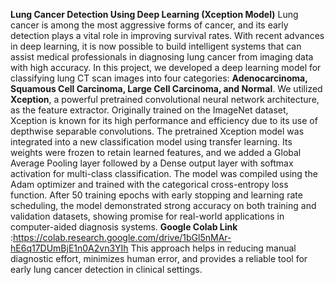 **Lung Cancer Detection Using Deep Learning (Xception Model)**
Lung cancer is among the most aggressive forms of cancer, and its early detection plays a vital role in improving survival rates. With recent advances in deep learning, it is now possible to build intelligent systems that can assist medical professionals in diagnosing lung cancer from imaging data with high accuracy.
In this project, we developed a deep learning model for classifying lung CT scan images into four categories: **Adenocarcinoma, Squamous Cell Carcinoma, Large Cell Carcinoma, and Normal**. We utilized **Xception**, a powerful pretrained convolutional neural network architecture, as the feature extractor. Originally trained on the ImageNet dataset, Xception is known for its high performance and efficiency due to its use of depthwise separable convolutions.
The pretrained Xception model was integrated into a new classification model using transfer learning. Its weights were frozen to retain learned features, and we added a Global Average Pooling layer followed by a Dense output layer with softmax activation for multi-class classification. The model was compiled using the Adam optimizer and trained with the categorical cross-entropy loss function.
After 50 training epochs with early stopping and learning rate scheduling, the model demonstrated strong accuracy on both training and validation datasets, showing promise for real-world applications in computer-aided diagnosis systems.
**Google Colab Link** :https://colab.research.google.com/drive/1bGl5nMAr-hE6q17DUmBjE1n0A2vn3YIh
This approach helps in reducing manual diagnostic effort, minimizes human error, and provides a reliable tool for early lung cancer detection in clinical settings.
